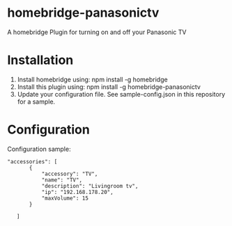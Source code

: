 # homebridge-panasonictv

A homebridge Plugin for turning on and off your Panasonic TV

# Installation

1. Install homebridge using: npm install -g homebridge
2. Install this plugin using: npm install -g homebridge-panasonictv
3. Update your configuration file. See sample-config.json in this repository for a sample. 

# Configuration

Configuration sample:

 ```
"accessories": [
        {
            "accessory": "TV",
            "name": "TV",
            "description": "Livingroom tv",
            "ip": "192.168.178.20",
            "maxVolume": 15
        }

    ]
```

